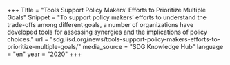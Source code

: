 +++
TItle = "Tools Support Policy Makers’ Efforts to Prioritize Multiple Goals"
Snippet = "To support policy makers’ efforts to understand the trade-offs among different goals, a number of organizations have developed tools for assessing synergies and the implications of policy choices."
url = "sdg.iisd.org/news/tools-support-policy-makers-efforts-to-prioritize-multiple-goals/"
media_source = "SDG Knowledge Hub"
language = "en"
year = "2020"
+++